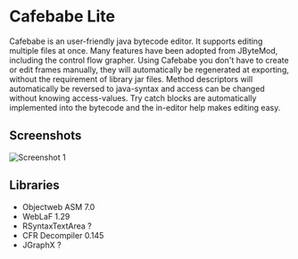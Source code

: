 # Cafebabe Lite

Cafebabe is an user-friendly java bytecode editor. It supports editing multiple files at once. Many features have been adopted from JByteMod, including the control flow grapher. Using Cafebabe you don't have to create or edit frames manually, they will automatically be regenerated at exporting, without the requirement of library jar files. Method descriptors will automatically be reversed to java-syntax and access can be changed without knowing access-values.
Try catch blocks are automatically implemented into the bytecode and the in-editor help makes editing easy.

## Screenshots
![Screenshot 1](https://i.imgur.com/LqjQbz2.png)

## Libraries
- Objectweb ASM 7.0
- WebLaF 1.29
- RSyntaxTextArea ?
- CFR Decompiler 0.145
- JGraphX ?

    
